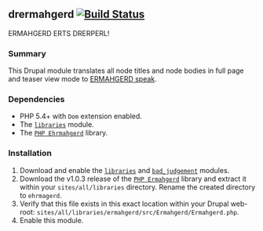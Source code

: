 ## drermahgerd [![Build Status](https://secure.travis-ci.org/stopfstedt/drermahgerd.png?branch=master)](http://travis-ci.org/stopfstedt/drermahgerd)

ERMAHGERD ERTS DRERPERL!

### Summary

This Drupal module translates all node titles and node bodies in full page and teaser view mode
to [ERMAHGERD speak](http://knowyourmeme.com/memes/ermahgerd/).

### Dependencies

* PHP 5.4+ with `Dom` extension enabled.
* The [`libraries`](http://drupal.org/project/libraries) module.
* The [`PHP Ehrmahgerd`](https://github.com/WillSkates/ermahgerd) library.

### Installation

1. Download and enable the [`libraries`](http://drupal.org/project/libraries) and [`bad_judgement`](http://drupal.org/project/bad_judgement) modules.
2. Download the v1.0.3 release of the [`PHP Ermahgerd`](https://github.com/WillSkates/ermahgerd/releases/tag/v1.0.3) library and extract it within your `sites/all/libraries` directory. Rename the created directory to `ehrmagerd`.
3. Verify that this file exists in this exact location within your Drupal web-root: `sites/all/libraries/ermahgerd/src/Ermahgerd/Ermahgerd.php`.
4. Enable this module.







